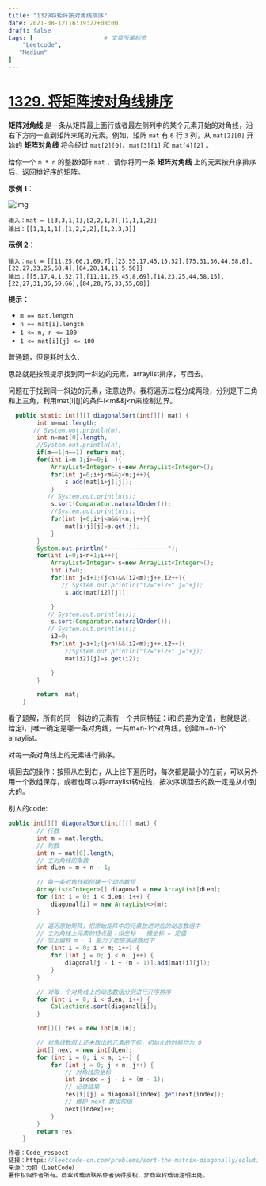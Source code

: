 ```yaml
---
title: "1329将矩阵按对角线排序"
date: 2021-08-12T16:19:27+08:00
draft: false
tags: [                    # 文章所属标签
    "Leetcode",
   "Medium"
]
---
```

# [1329. 将矩阵按对角线排序](https://leetcode-cn.com/problems/sort-the-matrix-diagonally/)



**矩阵对角线** 是一条从矩阵最上面行或者最左侧列中的某个元素开始的对角线，沿右下方向一直到矩阵末尾的元素。例如，矩阵 `mat` 有 `6` 行 `3` 列，从 `mat[2][0]` 开始的 **矩阵对角线** 将会经过 `mat[2][0]`、`mat[3][1]` 和 `mat[4][2]` 。

给你一个 `m * n` 的整数矩阵 `mat` ，请你将同一条 **矩阵对角线** 上的元素按升序排序后，返回排好序的矩阵。

 

**示例 1：**

![img](https://assets.leetcode-cn.com/aliyun-lc-upload/uploads/2020/01/25/1482_example_1_2.png)

```
输入：mat = [[3,3,1,1],[2,2,1,2],[1,1,1,2]]
输出：[[1,1,1,1],[1,2,2,2],[1,2,3,3]]
```

**示例 2：**

```
输入：mat = [[11,25,66,1,69,7],[23,55,17,45,15,52],[75,31,36,44,58,8],[22,27,33,25,68,4],[84,28,14,11,5,50]]
输出：[[5,17,4,1,52,7],[11,11,25,45,8,69],[14,23,25,44,58,15],[22,27,31,36,50,66],[84,28,75,33,55,68]]
```

 

**提示：**

- `m == mat.length`
- `n == mat[i].length`
- `1 <= m, n <= 100`
- `1 <= mat[i][j] <= 100`



普通题，但是耗时太久.

思路就是按照提示找到同一斜边的元素，arraylist排序，写回去。

问题在于找到同一斜边的元素，注意边界。我将遍历过程分成两段，分别是下三角和上三角，利用mat\[i][j]的条件i<m&&j<n来控制边界。

```java
  public static int[][] diagonalSort(int[][] mat) {
        int m=mat.length;
       // System.out.println(m);
        int n=mat[0].length;
        //System.out.println(n);
        if(m==1|n==1) return mat;
        for(int i=m-1;i>=0;i--){
            ArrayList<Integer> s=new ArrayList<Integer>();
            for(int j=0;i+j<m&&j<n;j++){
                s.add(mat[i+j][j]);
            }
           // System.out.println(s);
            s.sort(Comparator.naturalOrder());
            //System.out.println(s);
            for(int j=0;i+j<m&&j<n;j++){
                mat[i+j][j]=s.get(j);
            }
        }
        System.out.println("-----------------");
        for(int i=0;i<n+1;i++){
            ArrayList<Integer> s=new ArrayList<Integer>();
            int i2=0;
            for(int j=i+1;(j<n)&&(i2<m);j++,i2++){
               // System.out.println("i2="+i2+" j="+j);
                s.add(mat[i2][j]);

            }
           // System.out.println(s);
            s.sort(Comparator.naturalOrder());
           // System.out.println(s);
            i2=0;
            for(int j=i+1;(j<n)&&(i2<m);j++,i2++){
                //System.out.println("i2="+i2+" j="+j);
                mat[i2][j]=s.get(i2);

            }
        }

        return  mat;
    }
```

看了题解，所有的同一斜边的元素有一个共同特征：i和j的差为定值，也就是说，给定i，j唯一确定是哪一条对角线，一共m+n-1个对角线，创建m+n-1个arraylist。

对每一条对角线上的元素进行排序。

填回去的操作：按照从左到右，从上往下遍历时，每次都是最小的在前，可以另外用一个数组保存，或者也可以将arraylist转成栈，按次序填回去的数一定是从小到大的。

别人的code:

```java
public int[][] diagonalSort(int[][] mat) {
        // 行数
        int m = mat.length;
        // 列数
        int n = mat[0].length;
        // 主对角线的条数
        int dLen = m + n - 1;

        // 每一条对角线都创建一个动态数组
        ArrayList<Integer>[] diagonal = new ArrayList[dLen];
        for (int i = 0; i < dLen; i++) {
            diagonal[i] = new ArrayList<>(m);
        }

        // 遍历原始矩阵，把原始矩阵中的元素放进对应的动态数组中
        // 主对角线上元素的特点是：纵坐标 - 横坐标 = 定值
        // 加上偏移 m - 1 是为了能够放进数组中
        for (int i = 0; i < m; i++) {
            for (int j = 0; j < n; j++) {
                diagonal[j - i + (m - 1)].add(mat[i][j]);
            }
        }

        // 对每一个对角线上的动态数组分别进行升序排序
        for (int i = 0; i < dLen; i++) {
            Collections.sort(diagonal[i]);
        }

        int[][] res = new int[m][n];

        // 对角线数组上还未取出的元素的下标，初始化的时候均为 0
        int[] next = new int[dLen];
        for (int i = 0; i < m; i++) {
            for (int j = 0; j < n; j++) {
                // 对角线的坐标
                int index = j - i + (m - 1);
                // 记录结果
                res[i][j] = diagonal[index].get(next[index]);
                // 维护 next 数组的值
                next[index]++;
            }
        }
        return res;
    }

作者：Code_respect
链接：https://leetcode-cn.com/problems/sort-the-matrix-diagonally/solution/javati-jie-by-code_respect-66zw/
来源：力扣（LeetCode）
著作权归作者所有。商业转载请联系作者获得授权，非商业转载请注明出处。
```

